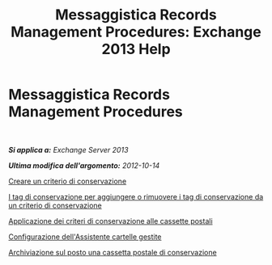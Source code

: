 ﻿---
title: 'Messaggistica Records Management Procedures: Exchange 2013 Help'
TOCTitle: Messaggistica Records Management Procedures
ms:assetid: bc2ff408-4a2b-4202-9515-e3e922a6320d
ms:mtpsurl: https://technet.microsoft.com/it-it/library/JJ150558(v=EXCHG.150)
ms:contentKeyID: 50481518
ms.date: 05/22/2018
mtps_version: v=EXCHG.150
ms.translationtype: MT
---

# Messaggistica Records Management Procedures

 

_**Si applica a:** Exchange Server 2013_

_**Ultima modifica dell'argomento:** 2012-10-14_

[Creare un criterio di conservazione](create-a-retention-policy-exchange-2013-help.md)

[I tag di conservazione per aggiungere o rimuovere i tag di conservazione da un criterio di conservazione](https://docs.microsoft.com/it-it/exchange/security-and-compliance/messaging-records-management/add-or-remove-retention-tags)

[Applicazione dei criteri di conservazione alle cassette postali](apply-a-retention-policy-to-mailboxes-exchange-2013-help.md)

[Configurazione dell'Assistente cartelle gestite](configure-the-managed-folder-assistant-exchange-2013-help.md)

[Archiviazione sul posto una cassetta postale di conservazione](place-a-mailbox-on-retention-hold-exchange-2013-help.md)

